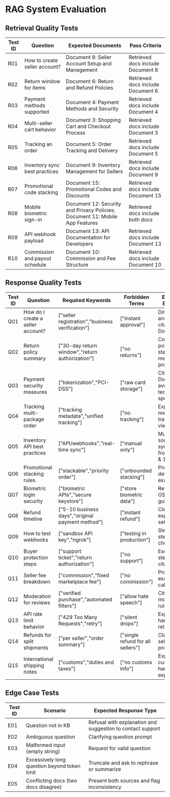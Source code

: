# RAG System Evaluation

## Retrieval Quality Tests 
| Test ID | Question | Expected Documents | Pass Criteria |
|---------|----------|-------------------|---------------|
| R01 | How to create seller account? | Document 8: Seller Account Setup and Management | Retrieved docs include Document 8 |
| R02 | Return window for items | Document 6: Return and Refund Policies | Retrieved docs include Document 6 |
| R03 | Payment methods supported | Document 4: Payment Methods and Security | Retrieved docs include Document 4 |
| R04 | Multi-seller cart behavior | Document 3: Shopping Cart and Checkout Process | Retrieved docs include Document 3 |
| R05 | Tracking an order | Document 5: Order Tracking and Delivery | Retrieved docs include Document 5 |
| R06 | Inventory sync best practices | Document 9: Inventory Management for Sellers | Retrieved docs include Document 9 |
| R07 | Promotional code stacking | Document 15: Promotional Codes and Discounts | Retrieved docs include Document 15 |
| R08 | Mobile biometric sign-in | Document 12: Security and Privacy Policies; Document 11: Mobile App Features | Retrieved docs include both docs |
| R09 | API webhook payload | Document 13: API Documentation for Developers | Retrieved docs include Document 13 |
| R10 | Commission and payout schedule | Document 10: Commission and Fee Structure | Retrieved docs include Document 10 |

## Response Quality Tests 
| Test ID | Question | Required Keywords | Forbidden Terms | Expected Behavior |
|---------|----------|-------------------|-----------------|-------------------|
| Q01 | How do I create a seller account? | ["seller registration","business verification"] | ["instant approval"] | Direct answer with citation to Document 8 |
| Q02 | Return policy summary | ["30-day return window","return authorization"] | ["no returns"] | Concise policy statement, mention RA process |
| Q03 | Payment security measures | ["tokenization","PCI-DSS"] | ["raw card storage"] | Cite Document 4, avoid technical speculation |
| Q04 | Tracking multi-package order | ["tracking metadata","unified tracking"] | ["no tracking"] | Explain merged tracking view |
| Q05 | Inventory API best practices | ["API/webhooks","real-time sync"] | ["manual only"] | Multi-source synthesis from docs 9 & 13 |
| Q06 | Promotional stacking rules | ["stackable","priority order"] | ["unbounded stacking"] | Provide deterministic example |
| Q07 | Biometric login security | ["biometric APIs","secure keystore"] | ["store biometric data"] | Reference OS-native guidance |
| Q08 | Refund timeline | ["5-10 business days","original payment method"] | ["instant refund"] | Clear expectation setting |
| Q09 | How to test webhooks | ["sandbox API key","ngrok"] | ["testing in production"] | Step-by-step testing checklist |
| Q10 | Buyer protection steps | ["support ticket","return authorization"] | ["no support"] | Escalation steps with citations |
| Q11 | Seller fee breakdown | ["commission","fixed marketplace fee"] | ["no commission"] | Provide example calculation |
| Q12 | Moderation for reviews | ["verified purchase","automated filters"] | ["allow hate speech"] | Cite review moderation rules |
| Q13 | API rate limit behavior | ["429 Too Many Requests","retry"] | ["silent drops"] | Explain handling and retries |
| Q14 | Refunds for split shipments | ["per seller","order summary"] | ["single refund for all sellers"] | Clarify per-seller process |
| Q15 | International shipping notes | ["customs","duties and taxes"] | ["no customs info"] | Explain customs handling and expectations |

## Edge Case Tests 
| Test ID | Scenario | Expected Response Type |
|---------|----------|----------------------|
| E01 | Question not in KB | Refusal with explanation and suggestion to contact support |
| E02 | Ambiguous question | Clarifying question prompt |
| E03 | Malformed input (empty string) | Request for valid question |
| E04 | Excessively long question beyond token limit | Truncate and ask to rephrase or summarize |
| E05 | Conflicting docs (two docs disagree) | Present both sources and flag inconsistency |
